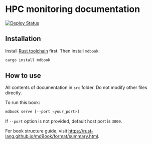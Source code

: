 # HPC monitoring documentation

[![Deploy Status](https://github.com/HPCMonitoring/docs/workflows/CI/badge.svg?event=push)](https://github.com/HPCMonitoring/docs/actions?workflow=Deploy)

## Installation

Install [Rust toolchain](https://www.rust-lang.org/tools/install) first. Then install `mdbook`:

```bash
cargo install mdbook
```

## How to use

All contents of documentation in `src` folder. Do not modify other files directly.

To run this book:

```bash
mdbook serve [--port <your_port>]
```

If `--port` option is not provided, default host port is `3000`.

For book structure guide, visit <https://rust-lang.github.io/mdBook/format/summary.html>.
